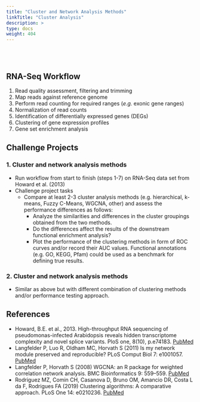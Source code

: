 ```yaml
---
title: "Cluster and Network Analysis Methods"
linkTitle: "Cluster Analysis"
description: >
type: docs
weight: 404
---
```


<br></br>

## RNA-Seq Workflow  

1. Read quality assessment, filtering and trimming 
2. Map reads against reference genome 
3. Perform read counting for required ranges (_e.g._ exonic gene ranges)
4. Normalization of read counts
5. Identification of differentially expressed genes (DEGs)
6. Clustering of gene expression profiles 
7. Gene set enrichment analysis

## Challenge Projects

### 1. Cluster and network analysis methods

+ Run workflow from start to finish (steps 1-7) on RNA-Seq data set from Howard et al. (2013)
+ Challenge project tasks
    + Compare at least 2-3 cluster analysis methods (e.g. hierarchical, k-means, Fuzzy C-Means, WGCNA, other) and assess the performance differences as follows:
        + Analyze the similarities and differences in the cluster groupings obtained from the two methods. 
        + Do the differences affect the results of the downstream functional enrichment analysis?
        + Plot the performance of the clustering methods in form of ROC curves and/or record their AUC values. Functional annotations (e.g. GO, KEGG, Pfam) could be used as a benchmark for defining true results.

### 2. Cluster and network analysis methods

+ Similar as above but with different combination of clustering methods and/or performance testing approach.

## References

+ Howard, B.E. et al., 2013. High-throughput RNA sequencing of pseudomonas-infected Arabidopsis reveals hidden transcriptome complexity and novel splice variants. PloS one, 8(10), p.e74183. [PubMed](http://www.ncbi.nlm.nih.gov/pubmed/24098335)
+ Langfelder P, Luo R, Oldham MC, Horvath S (2011) Is my network module preserved and reproducible? PLoS Comput Biol 7: e1001057. [PubMed](https://pubmed.ncbi.nlm.nih.gov/21283776/)
+ Langfelder P, Horvath S (2008) WGCNA: an R package for weighted correlation network analysis. BMC Bioinformatics 9: 559–559. [PubMed](https://pubmed.ncbi.nlm.nih.gov/19114008/)
+ Rodriguez MZ, Comin CH, Casanova D, Bruno OM, Amancio DR, Costa L da F, Rodrigues FA (2019) Clustering algorithms: A comparative approach. PLoS One 14: e0210236. [PubMed](https://pubmed.ncbi.nlm.nih.gov/30645617/)





